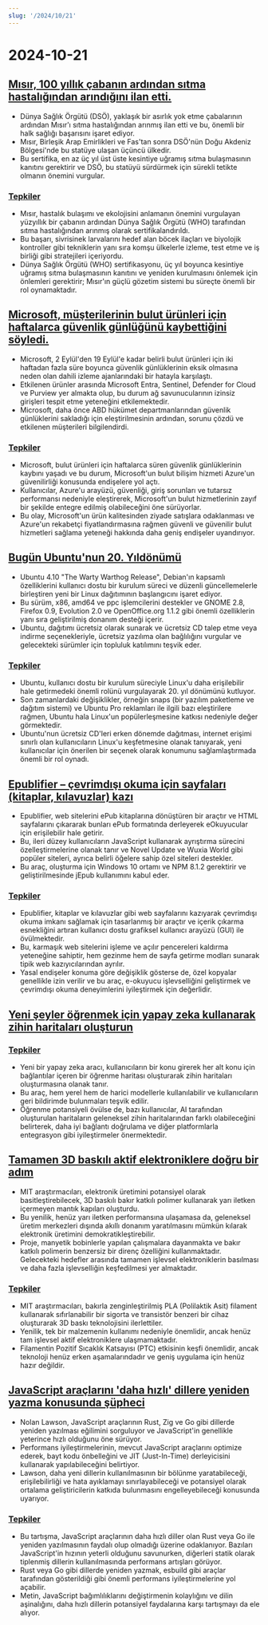 ```yaml
---
slug: '/2024/10/21'
---
```


# 2024-10-21

## [Mısır, 100 yıllık çabanın ardından sıtma hastalığından arındığını ilan etti.](https://www.bbc.com/news/articles/cm2yl8pjgn2o)

- Dünya Sağlık Örgütü (DSÖ), yaklaşık bir asırlık yok etme çabalarının ardından Mısır'ı sıtma hastalığından arınmış ilan etti ve bu, önemli bir halk sağlığı başarısını işaret ediyor.
- Mısır, Birleşik Arap Emirlikleri ve Fas'tan sonra DSÖ'nün Doğu Akdeniz Bölgesi'nde bu statüye ulaşan üçüncü ülkedir.
- Bu sertifika, en az üç yıl üst üste kesintiye uğramış sıtma bulaşmasının kanıtını gerektirir ve DSÖ, bu statüyü sürdürmek için sürekli tetikte olmanın önemini vurgular.

### [Tepkiler](https://news.ycombinator.com/item?id=41903616)

- Mısır, hastalık bulaşımı ve ekolojisini anlamanın önemini vurgulayan yüzyıllık bir çabanın ardından Dünya Sağlık Örgütü (WHO) tarafından sıtma hastalığından arınmış olarak sertifikalandırıldı.
- Bu başarı, sivrisinek larvalarını hedef alan böcek ilaçları ve biyolojik kontroller gibi tekniklerin yanı sıra komşu ülkelerle izleme, test etme ve iş birliği gibi stratejileri içeriyordu.
- Dünya Sağlık Örgütü (WHO) sertifikasyonu, üç yıl boyunca kesintiye uğramış sıtma bulaşmasının kanıtını ve yeniden kurulmasını önlemek için önlemleri gerektirir; Mısır'ın güçlü gözetim sistemi bu süreçte önemli bir rol oynamaktadır.

## [Microsoft, müşterilerinin bulut ürünleri için haftalarca güvenlik günlüğünü kaybettiğini söyledi.](https://techcrunch.com/2024/10/17/microsoft-said-it-lost-weeks-of-security-logs-for-its-customers-cloud-products/)

- Microsoft, 2 Eylül'den 19 Eylül'e kadar belirli bulut ürünleri için iki haftadan fazla süre boyunca güvenlik günlüklerinin eksik olmasına neden olan dahili izleme ajanlarındaki bir hatayla karşılaştı.
- Etkilenen ürünler arasında Microsoft Entra, Sentinel, Defender for Cloud ve Purview yer almakta olup, bu durum ağ savunucularının izinsiz girişleri tespit etme yeteneğini etkilemektedir.
- Microsoft, daha önce ABD hükümet departmanlarından güvenlik günlüklerini sakladığı için eleştirilmesinin ardından, sorunu çözdü ve etkilenen müşterileri bilgilendirdi.

### [Tepkiler](https://news.ycombinator.com/item?id=41898723)

- Microsoft, bulut ürünleri için haftalarca süren güvenlik günlüklerinin kaybını yaşadı ve bu durum, Microsoft'un bulut bilişim hizmeti Azure'un güvenilirliği konusunda endişelere yol açtı.
- Kullanıcılar, Azure'u arayüzü, güvenliği, giriş sorunları ve tutarsız performansı nedeniyle eleştirerek, Microsoft'un bulut hizmetlerinin zayıf bir şekilde entegre edilmiş olabileceğini öne sürüyorlar.
- Bu olay, Microsoft'un ürün kalitesinden ziyade satışlara odaklanması ve Azure'un rekabetçi fiyatlandırmasına rağmen güvenli ve güvenilir bulut hizmetleri sağlama yeteneği hakkında daha geniş endişeler uyandırıyor.

## [Bugün Ubuntu'nun 20. Yıldönümü](https://lists.ubuntu.com/archives/ubuntu-announce/2004-October/000003.html)

- Ubuntu 4.10 "The Warty Warthog Release", Debian'ın kapsamlı özelliklerini kullanıcı dostu bir kurulum süreci ve düzenli güncellemelerle birleştiren yeni bir Linux dağıtımının başlangıcını işaret ediyor.
- Bu sürüm, x86, amd64 ve ppc işlemcilerini destekler ve GNOME 2.8, Firefox 0.9, Evolution 2.0 ve OpenOffice.org 1.1.2 gibi önemli özelliklerin yanı sıra geliştirilmiş donanım desteği içerir.
- Ubuntu, dağıtımı ücretsiz olarak sunarak ve ücretsiz CD talep etme veya indirme seçenekleriyle, ücretsiz yazılıma olan bağlılığını vurgular ve gelecekteki sürümler için topluluk katılımını teşvik eder.

### [Tepkiler](https://news.ycombinator.com/item?id=41898736)

- Ubuntu, kullanıcı dostu bir kurulum süreciyle Linux'u daha erişilebilir hale getirmedeki önemli rolünü vurgulayarak 20. yıl dönümünü kutluyor.
- Son zamanlardaki değişiklikler, örneğin snaps (bir yazılım paketleme ve dağıtım sistemi) ve Ubuntu Pro reklamları ile ilgili bazı eleştirilere rağmen, Ubuntu hala Linux'un popülerleşmesine katkısı nedeniyle değer görmektedir.
- Ubuntu'nun ücretsiz CD'leri erken dönemde dağıtması, internet erişimi sınırlı olan kullanıcıların Linux'u keşfetmesine olanak tanıyarak, yeni kullanıcılar için önerilen bir seçenek olarak konumunu sağlamlaştırmada önemli bir rol oynadı.

## [Epublifier – çevrimdışı okuma için sayfaları (kitaplar, kılavuzlar) kazı](https://github.com/maoserr/epublifier)

- Epublifier, web sitelerini ePub kitaplarına dönüştüren bir araçtır ve HTML sayfalarını çıkararak bunları ePub formatında derleyerek eOkuyucular için erişilebilir hale getirir.
- Bu, ileri düzey kullanıcıların JavaScript kullanarak ayrıştırma sürecini özelleştirmelerine olanak tanır ve Novel Update ve Wuxia World gibi popüler siteleri, ayrıca belirli öğelere sahip özel siteleri destekler.
- Bu araç, oluşturma için Windows 10 ortamı ve NPM 8.1.2 gerektirir ve geliştirilmesinde jEpub kullanımını kabul eder.

### [Tepkiler](https://news.ycombinator.com/item?id=41903864)

- Epublifier, kitaplar ve kılavuzlar gibi web sayfalarını kazıyarak çevrimdışı okuma imkanı sağlamak için tasarlanmış bir araçtır ve içerik çıkarma esnekliğini artıran kullanıcı dostu grafiksel kullanıcı arayüzü (GUI) ile övülmektedir.
- Bu, karmaşık web sitelerini işleme ve açılır pencereleri kaldırma yeteneğine sahiptir, hem gezinme hem de sayfa getirme modları sunarak tipik web kazıyıcılarından ayrılır.
- Yasal endişeler konuma göre değişiklik gösterse de, özel kopyalar genellikle izin verilir ve bu araç, e-okuyucu işlevselliğini geliştirmek ve çevrimdışı okuma deneyimlerini iyileştirmek için değerlidir.

## [Yeni şeyler öğrenmek için yapay zeka kullanarak zihin haritaları oluşturun](https://github.com/aotakeda/learn-thing)

### [Tepkiler](https://news.ycombinator.com/item?id=41898076)

- Yeni bir yapay zeka aracı, kullanıcıların bir konu girerek her alt konu için bağlantılar içeren bir öğrenme haritası oluşturarak zihin haritaları oluşturmasına olanak tanır.
- Bu araç, hem yerel hem de harici modellerle kullanılabilir ve kullanıcıların geri bildirimde bulunmaları teşvik edilir.
- Öğrenme potansiyeli övülse de, bazı kullanıcılar, AI tarafından oluşturulan haritaların geleneksel zihin haritalarından farklı olabileceğini belirterek, daha iyi bağlantı doğrulama ve diğer platformlarla entegrasyon gibi iyileştirmeler önermektedir.

## [Tamamen 3D baskılı aktif elektroniklere doğru bir adım](https://news.mit.edu/2024/mit-team-takes-major-step-toward-fully-3d-printed-active-electronics-1015)

- MIT araştırmacıları, elektronik üretimini potansiyel olarak basitleştirebilecek, 3D baskılı bakır katkılı polimer kullanarak yarı iletken içermeyen mantık kapıları oluşturdu.
- Bu yenilik, henüz yarı iletken performansına ulaşamasa da, geleneksel üretim merkezleri dışında akıllı donanım yaratılmasını mümkün kılarak elektronik üretimini demokratikleştirebilir.
- Proje, manyetik bobinlerle yapılan çalışmalara dayanmakta ve bakır katkılı polimerin benzersiz bir direnç özelliğini kullanmaktadır. Gelecekteki hedefler arasında tamamen işlevsel elektroniklerin basılması ve daha fazla işlevselliğin keşfedilmesi yer almaktadır.

### [Tepkiler](https://news.ycombinator.com/item?id=41899873)

- MIT araştırmacıları, bakırla zenginleştirilmiş PLA (Polilaktik Asit) filament kullanarak sıfırlanabilir bir sigorta ve transistör benzeri bir cihaz oluşturarak 3D baskı teknolojisini ilerlettiler.
- Yenilik, tek bir malzemenin kullanımı nedeniyle önemlidir, ancak henüz tam işlevsel aktif elektroniklere ulaşmamaktadır.
- Filamentin Pozitif Sıcaklık Katsayısı (PTC) etkisinin keşfi önemlidir, ancak teknoloji henüz erken aşamalarındadır ve geniş uygulama için henüz hazır değildir.

## [JavaScript araçlarını 'daha hızlı' dillere yeniden yazma konusunda şüpheci](https://nolanlawson.com/2024/10/20/why-im-skeptical-of-rewriting-javascript-tools-in-faster-languages/)

- Nolan Lawson, JavaScript araçlarının Rust, Zig ve Go gibi dillerde yeniden yazılması eğilimini sorguluyor ve JavaScript'in genellikle yeterince hızlı olduğunu öne sürüyor.
- Performans iyileştirmelerinin, mevcut JavaScript araçlarını optimize ederek, bayt kodu önbelleğini ve JIT (Just-In-Time) derleyicisini kullanarak yapılabileceğini belirtiyor.
- Lawson, daha yeni dillerin kullanılmasının bir bölünme yaratabileceği, erişilebilirliği ve hata ayıklamayı sınırlayabileceği ve potansiyel olarak ortalama geliştiricilerin katkıda bulunmasını engelleyebileceği konusunda uyarıyor.

### [Tepkiler](https://news.ycombinator.com/item?id=41898603)

- Bu tartışma, JavaScript araçlarının daha hızlı diller olan Rust veya Go ile yeniden yazılmasının faydalı olup olmadığı üzerine odaklanıyor. Bazıları JavaScript'in hızının yeterli olduğunu savunurken, diğerleri statik olarak tiplenmiş dillerin kullanılmasında performans artışları görüyor.
- Rust veya Go gibi dillerde yeniden yazmak, esbuild gibi araçlar tarafından gösterildiği gibi önemli performans iyileştirmelerine yol açabilir.
- Metin, JavaScript bağımlılıklarını değiştirmenin kolaylığını ve dilin aşinalığını, daha hızlı dillerin potansiyel faydalarına karşı tartışmayı da ele alıyor.

<head>
  <meta property="og:title" content="Mısır, 100 yıllık çabanın ardından sıtma hastalığından arındığını ilan etti." />
  <meta property="og:type" content="website" />
  <meta property="og:image" content="https://og.cho.sh/api/og/?title=M%C4%B1s%C4%B1r%2C%20100%20y%C4%B1ll%C4%B1k%20%C3%A7aban%C4%B1n%20ard%C4%B1ndan%20s%C4%B1tma%20hastal%C4%B1%C4%9F%C4%B1ndan%20ar%C4%B1nd%C4%B1%C4%9F%C4%B1n%C4%B1%20ilan%20etti.&subheading=21%20Ekim%202024%20Pazartesi%3A%20Hacker%20Haber%20%C3%96zeti" />
</head>
